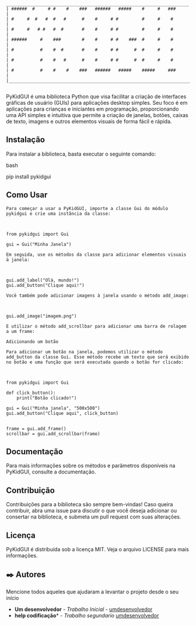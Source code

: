 ```
______________________________________________________________________
| ######  #     # #    #    ###   ######   #####    #     #   ###       | 
| #     #  #   #  #   #      #    #     # #         #     #    #        |
| #     #   # #   #  #       #    #     # #         #     #    #        |
| ######     #    ###        #    #     # #    ###  #     #    #        |
| #          #    #  #       #    #     # #      #  #     #    #        |
| #          #    #   #      #    #     # #      #  #     #    #        |
| #          #    #    #    ###   ######   #####    #####     ###       |
|_______________________________________________________________________|


```

PyKidGUI é uma biblioteca Python que visa facilitar a criação de interfaces gráficas de usuário (GUIs) para aplicações desktop simples. Seu foco é em aplicações para crianças e iniciantes em programação, proporcionando uma API simples e intuitiva que permite a criação de janelas, botões, caixas de texto, imagens e outros elementos visuais de forma fácil e rápida.

## Instalação

Para instalar a biblioteca, basta executar o seguinte comando:

bash

pip install pykidgui

## Como Usar
```
Para começar a usar a PyKidGUI, importe a classe Gui do módulo pykidgui e crie uma instância da classe:



from pykidgui import Gui

gui = Gui("Minha Janela")

Em seguida, use os métodos da classe para adicionar elementos visuais à janela:



gui.add_label("Olá, mundo!")
gui.add_button("Clique aqui!")

Você também pode adicionar imagens à janela usando o método add_image:



gui.add_image("imagem.png")

E utilizar o método add_scrollbar para adicionar uma barra de rolagem a um frame:

Adicionando um botão

Para adicionar um botão na janela, podemos utilizar o método add_button da classe Gui. Esse método recebe um texto que será exibido no botão e uma função que será executada quando o botão for clicado:



from pykidgui import Gui

def click_button():
    print("Botão clicado!")

gui = Gui("Minha janela", "500x500")
gui.add_button("Clique aqui", click_button)


frame = gui.add_frame()
scrollbar = gui.add_scrollbar(frame)
```

## Documentação

Para mais informações sobre os métodos e parâmetros disponíveis na PyKidGUI, consulte a documentação.


## Contribuição

Contribuições para a biblioteca são sempre bem-vindas! Caso queira contribuir, abra uma issue para discutir o que você deseja adicionar ou consertar na biblioteca, e submeta um pull request com suas alterações.

## Licença

PyKidGUI é distribuída sob a licença MIT. Veja o arquivo LICENSE para mais informações.

## ✒️ Autores

Mencione todos aqueles que ajudaram a levantar o projeto desde o seu início

* **Um desenvolvedor** - *Trabalho Inicial* - [umdesenvolvedor](https://gist.github.com/ronanbastos)
* **help codificação*** - *Trabalho segundario* [umdesenvolvedor](https://chat.openai.com)
